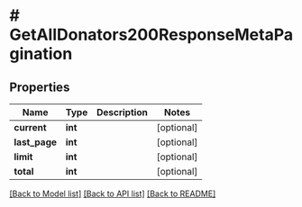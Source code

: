 # # GetAllDonators200ResponseMetaPagination

## Properties

Name | Type | Description | Notes
------------ | ------------- | ------------- | -------------
**current** | **int** |  | [optional]
**last_page** | **int** |  | [optional]
**limit** | **int** |  | [optional]
**total** | **int** |  | [optional]

[[Back to Model list]](../../README.md#models) [[Back to API list]](../../README.md#endpoints) [[Back to README]](../../README.md)
